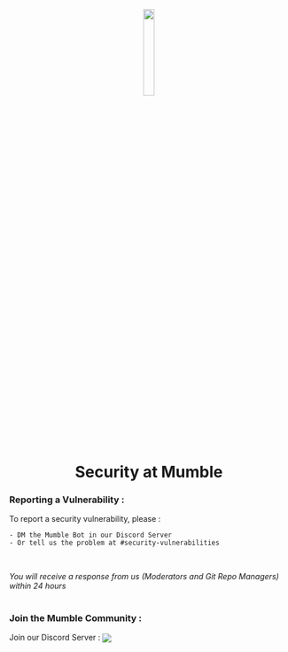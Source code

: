 
<div align="center">
<img src="https://mumble.dev/apple-touch-icon.png" width="20%">
<h1>Security at Mumble</h1>
</div>


### Reporting a Vulnerability :

To report a security vulnerability, please :
<br/>

    - DM the Mumble Bot in our Discord Server 
    - Or tell us the problem at #security-vulnerabilities 

<br />

*You will receive a response from us *(Moderators and Git Repo Managers)* within 24 hours*

#

### Join the Mumble Community :

Join our Discord Server : <img align="center" src="https://img.shields.io/discord/825371211399692308?label=Mumble%20Community&style=for-the-badge&logo=Discord">
